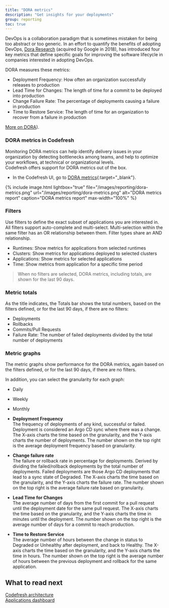 ```yaml
---
title: "DORA metrics"
description: "Get insights for your deployments"
group: reporting
toc: true
---
```


DevOps is a collaboration paradigm that is sometimes mistaken for being too abstract or too generic. In an effort to quantify the benefits of adopting DevOps,
[Dora Research](https://www.devops-research.com/research.html#capabilities) (acquired by Google in 2018), has introduced four key metrics that
define specific goals for improving the software lifecycle in companies interested in adopting DevOps.

DORA measures these metrics:

* Deployment Frequency: How often an organization successfully releases to production
* Lead Time for Changes: The length of time for a commit to be deployed into production
* Change Failure Rate: The percentage of deployments causing a failure in production
* Time to Restore Service: The length of time for an organization to recover from a failure in production

[More on DORA](https://cloud.google.com/blog/products/devops-sre/using-the-four-keys-to-measure-your-devops-performance)). 

### DORA metrics in Codefresh

Monitoring DORA metrics can help identify delivery issues in your organization by detecting bottlenecks among teams, and help to optimize your workflows, at technical or organizational levels.  
Codefresh offers support for DORA metrics out of the box.  

* In the Codefresh UI, go to [DORA metrics](https://g.codefresh.io/2.0/dora-dashboard/dora){:target="\_blank"}. 

{% include
image.html
lightbox="true"
file="/images/reporting/dora-metrics.png"
url="/images/reporting/dora-metrics.png"
alt="DORA metrics report"
caption="DORA metrics report"
max-width="100%"
%}

### Filters

Use filters to define the exact subset of applications you are interested in. All filters support auto-complete and multi-select. 
Multi-selection within the same filter has an OR relationship between them. Filter types share an AND relationship. 

* Runtimes: Show metrics for applications from selected runtimes 
* Clusters: Show metrics for applications deployed to selected clusters
* Applications: Show metrics for selected applications 
* Time: Show metrics from application for a specific time period

> When no filters are selected, DORA metrics, including totals, are shown for the last 90 days. 

### Metric totals

As the title indicates, the Totals bar shows the total numbers, based on the filters defined, or for the last 90 days, if there are no filters:

* Deployments
* Rollbacks
* Commits/Pull Requests
* Failure Rate: The number of failed deployments divided by the total number of deployments

### Metric graphs
The metric graphs show performance for the DORA metrics, again based on the filters defined, or for the last 90 days, if there are no filters. 

In addition, you can select the granularity for each graph:

* Daily 
* Weekly
* Monthly



* **Deployment Frequency**  
  The frequency of deployments of any kind, successful or failed. Deployment is considered an Argo CD sync where there was a change. The X-axis charts the time based on the granularity, and the Y-axis charts the number of deployments. The number shown on the top right is the average deployment frequency based on granularity.  

* **Change failure rate**  
  The failure or rollback rate in percentage for deployments. Derived by dividing the failed/rollback deployments by the total number of deployments. Failed deployments are those Argo CD deployments that lead to a sync state of Degraded. The X-axis charts the time based on the granularity, and the Y-axis charts the failure rate. The number shown on the top right is the average failure rate based on granularity.  

* **Lead Time for Changes**  
  The average number of days from the first commit for a pull request until the deployment date for the same pull request. The X-axis charts the time based on the granularity, and the Y-axis charts the time in minutes until the deployment. The number shown on the top right is the average number of days for a commit to reach production.  

* **Time to Restore Service**  
  The average number of hours between the change in status to Degraded or Unhealthy after deployment, and back to Healthy. The X-axis charts the time based on the granularity, and the Y-axis charts the time in hours. The number shown on the top right is the average number of hours between the previous deployment and rollback for the same application.

## What to read next  
[Codefresh architecture]({{site.baseurl}}/docs/getting-started/architecture/)  
[Applications dashboard]({{site.baseurl}}/docs/deployment/applications-dashboard/)

